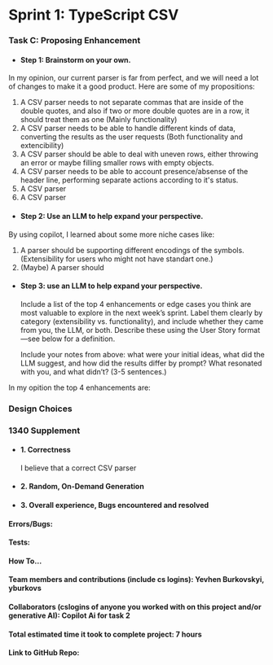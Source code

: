 # Sprint 1: TypeScript CSV

### Task C: Proposing Enhancement

- #### Step 1: Brainstorm on your own.

In my opinion, our current parser is far from perfect, and we will need a lot of changes to make it a good product. Here are some of my propositions:
 1) A CSV parser needs to not separate commas that are inside of the double quotes, and also if two or more double quotes are in a row, it should treat them as one (Mainly functionality)
 2) A CSV parser needs to be able to handle different kinds of data, converting the results as the user requests (Both functionality and extencibility)
 3) A CSV parser should be able to deal with uneven rows, either throwing an error or maybe filling smaller rows with empty objects.
 4) A CSV parser needs to be able to account presence/absense of the header line, performing separate actions according to it's status.
 5) A CSV parser 
 6) A CSV parser

- #### Step 2: Use an LLM to help expand your perspective.
By using copilot, I learned about some more niche cases like:
1) A parser should be supporting different encodings of the symbols. (Extensibility for users who might not have standart one.)
2) (Maybe) A parser should 


- #### Step 3: use an LLM to help expand your perspective.

    Include a list of the top 4 enhancements or edge cases you think are most valuable to explore in the next week’s sprint. Label them clearly by category (extensibility vs. functionality), and include whether they came from you, the LLM, or both. Describe these using the User Story format—see below for a definition. 

    Include your notes from above: what were your initial ideas, what did the LLM suggest, and how did the results differ by prompt? What resonated with you, and what didn’t? (3-5 sentences.) 

In my opition the top 4 enhancements are:


### Design Choices

### 1340 Supplement

- #### 1. Correctness
    I believe that a correct CSV parser

- #### 2. Random, On-Demand Generation

- #### 3. Overall experience, Bugs encountered and resolved
#### Errors/Bugs:
#### Tests:
#### How To…

#### Team members and contributions (include cs logins): Yevhen Burkovskyi, yburkovs

#### Collaborators (cslogins of anyone you worked with on this project and/or generative AI): Copilot Ai for task 2
#### Total estimated time it took to complete project: 7 hours
#### Link to GitHub Repo:  
